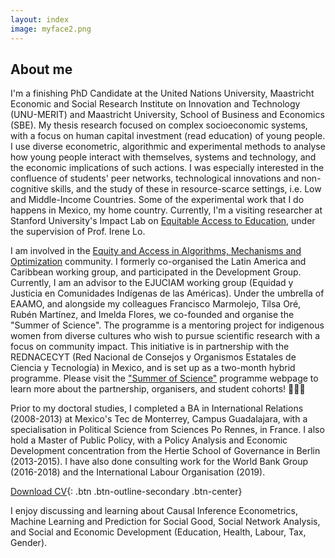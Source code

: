 ```yaml
---
layout: index
image: myface2.png
---
```

## About me
I'm a finishing PhD Candidate at the United Nations University, Maastricht Economic and Social Research Institute on Innovation and Technology (UNU-MERIT) and Maastricht University, School of Business and Economics (SBE). My thesis research focused on complex socioeconomic systems, with a focus on human capital investment (read education) of young people. I use diverse econometric, algorithmic and experimental methods to analyse how young people interact with themselves, systems and technology, and the economic implications of such actions. I was especially interested in the confluence of students' peer networks, technological innovations and non-cognitive skills, and the study of these in resource-scarce settings, i.e. Low and Middle-Income Countries. Some of the experimental work that I do happens in Mexico, my home country. Currently, I'm a visiting researcher at Stanford University's Impact Lab on [Equitable Access to Education](https://impact.stanford.edu/organization/equitable-access-education), under the supervision of Prof. Irene Lo.

I am involved in the [Equity and Access in Algorithms, Mechanisms and Optimization](https://www.eaamo.org/) community. I formerly co-organised the Latin America and Caribbean working group, and participated in the Development Group. Currently, I am an advisor to the EJUCIAM working group (Equidad y Justicia en Comunidades Indígenas de las Américas). Under the umbrella of EAAMO, and alongside my colleagues Francisco Marmolejo, Tilsa Oré, Rubén Martínez, and Imelda Flores, we co-founded and organise the "Summer of Science". The programme is a mentoring project for indigenous women from diverse cultures who wish to pursue scientific research with a focus on community impact. This initiative is in partnership with the REDNACECYT (Red Nacional de Consejos y Organismos Estatales de Ciencia y Tecnología) in Mexico, and is set up as a two-month hybrid programme. Please visit the ["Summer of Science"](https://www.md4sg.com/workinggroups/projects/rednacecyt) programme webpage to learn more about the partnership, organisers, and student cohorts! 👩🏽‍🏫 

Prior to my doctoral studies, I completed a BA in International Relations (2008-2013) at Mexico's Tec de Monterrey, Campus Guadalajara, with a specialisation in Political Science from Sciences Po Rennes, in France. I also hold a Master of Public Policy, with a Policy Analysis and Economic Development concentration from the Hertie School of Governance  in Berlin (2013-2015). I have also done consulting work for the World Bank Group (2016-2018) and the International Labour Organisation (2019).

[Download CV](/pdfs/cv.pdf){: .btn .btn-outline-secondary .btn-center}

I enjoy discussing and learning about Causal Inference Econometrics, Machine Learning and Prediction for Social Good, Social Network Analysis, and Social and Economic Development (Education, Health, Labour, Tax, Gender).
